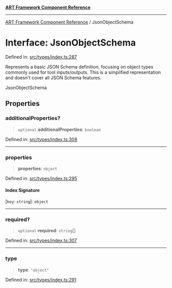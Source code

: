 [**ART Framework Component Reference**](../README.md)

***

[ART Framework Component Reference](../README.md) / JsonObjectSchema

# Interface: JsonObjectSchema

Defined in: [src/types/index.ts:287](https://github.com/hashangit/ART/blob/fe46dfaaacd3f198d9540925c3184fcab0f9c813/src/types/index.ts#L287)

Represents a basic JSON Schema definition, focusing on object types commonly used for tool inputs/outputs.
This is a simplified representation and doesn't cover all JSON Schema features.

 JsonObjectSchema

## Properties

### additionalProperties?

> `optional` **additionalProperties**: `boolean`

Defined in: [src/types/index.ts:308](https://github.com/hashangit/ART/blob/fe46dfaaacd3f198d9540925c3184fcab0f9c813/src/types/index.ts#L308)

***

### properties

> **properties**: `object`

Defined in: [src/types/index.ts:295](https://github.com/hashangit/ART/blob/fe46dfaaacd3f198d9540925c3184fcab0f9c813/src/types/index.ts#L295)

#### Index Signature

\[`key`: `string`\]: `object`

***

### required?

> `optional` **required**: `string`[]

Defined in: [src/types/index.ts:307](https://github.com/hashangit/ART/blob/fe46dfaaacd3f198d9540925c3184fcab0f9c813/src/types/index.ts#L307)

***

### type

> **type**: `"object"`

Defined in: [src/types/index.ts:291](https://github.com/hashangit/ART/blob/fe46dfaaacd3f198d9540925c3184fcab0f9c813/src/types/index.ts#L291)
